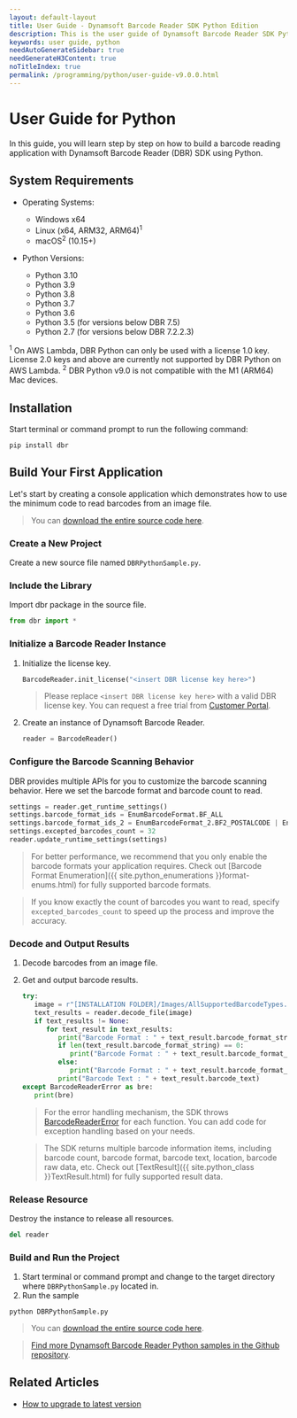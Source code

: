 ```yaml
---
layout: default-layout
title: User Guide - Dynamsoft Barcode Reader SDK Python Edition
description: This is the user guide of Dynamsoft Barcode Reader SDK Python Edition.
keywords: user guide, python
needAutoGenerateSidebar: true
needGenerateH3Content: true
noTitleIndex: true
permalink: /programming/python/user-guide-v9.0.0.html
---
```


# User Guide for Python

In this guide, you will learn step by step on how to build a barcode reading application with Dynamsoft Barcode Reader (DBR) SDK using Python.

## System Requirements

- Operating Systems:
    - Windows x64
    - Linux (x64, ARM32, ARM64)<sup>1</sup>
    - macOS<sup>2</sup> (10.15+)

- Python Versions: 
    - Python 3.10
    - Python 3.9
    - Python 3.8
    - Python 3.7
    - Python 3.6
    - Python 3.5 (for versions below DBR 7.5)
    - Python 2.7 (for versions below DBR 7.2.2.3)


<sup>1</sup> On AWS Lambda, DBR Python can only be used with a license 1.0 key. License 2.0 keys and above are currently not supported by DBR Python on AWS Lambda.
<sup>2</sup> DBR Python v9.0 is not compatible with the M1 (ARM64) Mac devices.<br />


## Installation

Start terminal or command prompt to run the following command:

```
pip install dbr
```

## Build Your First Application

Let's start by creating a console application which demonstrates how to use the minimum code to read barcodes from an image file.  
> You can <a href="https://github.com/Dynamsoft/barcode-reader-python-samples/blob/v9.0.0/samples/general-settings.py" target="_blank">download the entire source code here</a>.

### Create a New Project 

Create a new source file named `DBRPythonSample.py`.

### Include the Library

Import dbr package in the source file.

   ```python
   from dbr import *
   ```

### Initialize a Barcode Reader Instance

1. Initialize the license key.

   ```python
   BarcodeReader.init_license("<insert DBR license key here>")
   ```
    > Please replace `<insert DBR license key here>` with a valid DBR license key. You can request a free trial from <a href="https://www.dynamsoft.com/customer/license/trialLicense?utm_source=guide&product=dbr&package=desktop" target="_blank">Customer Portal</a>. 

2. Create an instance of Dynamsoft Barcode Reader.

   ```python
   reader = BarcodeReader()
   ```

### Configure the Barcode Scanning Behavior

DBR provides multiple APIs for you to customize the barcode scanning behavior. Here we set the barcode format and barcode count to read.

   ```python
   settings = reader.get_runtime_settings()
   settings.barcode_format_ids = EnumBarcodeFormat.BF_ALL
   settings.barcode_format_ids_2 = EnumBarcodeFormat_2.BF2_POSTALCODE | EnumBarcodeFormat_2.BF2_DOTCODE
   settings.excepted_barcodes_count = 32
   reader.update_runtime_settings(settings)
   ```

> For better performance, we recommend that you only enable the barcode formats your application requires. Check out [Barcode Format Enumeration]({{ site.python_enumerations }}format-enums.html) for fully supported barcode formats. 

> If you know exactly the count of barcodes you want to read, specify `excepted_barcodes_count` to speed up the process and improve the accuracy. 

### Decode and Output Results 

1. Decode barcodes from an image file.
2. Get and output barcode results.

   ```python
   try:
      image = r"[INSTALLATION FOLDER]/Images/AllSupportedBarcodeTypes.png"
      text_results = reader.decode_file(image)
      if text_results != None:
         for text_result in text_results:
            print("Barcode Format : " + text_result.barcode_format_string)
            if len(text_result.barcode_format_string) == 0:
               print("Barcode Format : " + text_result.barcode_format_string_2)
            else:
               print("Barcode Format : " + text_result.barcode_format_string)
            print("Barcode Text : " + text_result.barcode_text)
   except BarcodeReaderError as bre:
      print(bre)
   ```

   > For the error handling mechanism, the SDK throws [BarcodeReaderError]({{site.python_class}}BarcodeReaderError.html) for each function. You can add code for exception handling based on your needs. 

   > The SDK returns multiple barcode information items, including barcode count, barcode format, barcode text, location, barcode raw data, etc. Check out [TextResult]({{ site.python_class }}TextResult.html) for fully supported result data.


### Release Resource

Destroy the instance to release all resources.

```python
del reader
```


### Build and Run the Project

1. Start terminal or command prompt and change to the target directory where `DBRPythonSample.py` located in.
2. Run the sample

```
python DBRPythonSample.py
```

> You can <a href="https://github.com/Dynamsoft/barcode-reader-python-samples/blob/v9.0.0/samples/general-settings.py" target="_blank">download the entire source code here</a>.

> <a href="https://github.com/Dynamsoft/barcode-reader-python-samples" target="_blank">Find more Dynamsoft Barcode Reader Python samples in the Github repository</a>.

## Related Articles

- [How to upgrade to latest version](upgrade-instruction.md)
